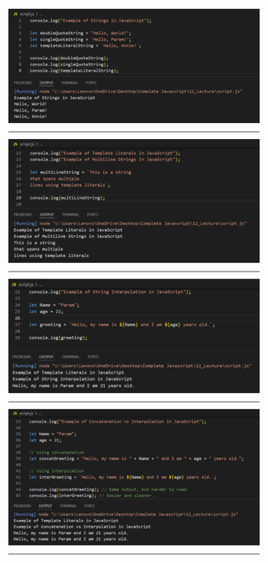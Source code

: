![Screenshot](i1.png)

---

![Screenshot](i2.png)

---

![Screenshot](i3.png)

---

![Screenshot](i4.png)

---
